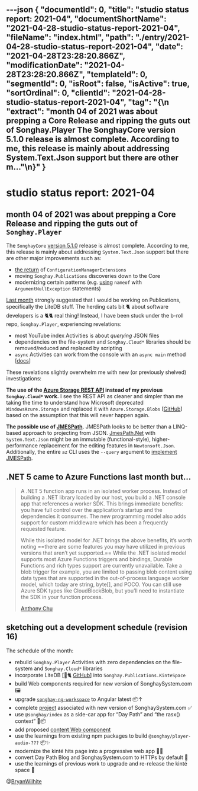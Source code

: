 ---json
{
  "documentId": 0,
  "title": "studio status report: 2021-04",
  "documentShortName": "2021-04-28-studio-status-report-2021-04",
  "fileName": "index.html",
  "path": "./entry/2021-04-28-studio-status-report-2021-04",
  "date": "2021-04-28T23:28:20.866Z",
  "modificationDate": "2021-04-28T23:28:20.866Z",
  "templateId": 0,
  "segmentId": 0,
  "isRoot": false,
  "isActive": true,
  "sortOrdinal": 0,
  "clientId": "2021-04-28-studio-status-report-2021-04",
  "tag": "{\n  \"extract\": \"month 04 of 2021 was about prepping a Core Release and ripping the guts out of Songhay.Player The SonghayCore version 5.1.0 release is almost complete. According to me, this release is mainly about addressing System.Text.Json support but there are other m…\"\n}"
}
---

# studio status report: 2021-04

## month 04 of 2021 was about prepping a Core Release and ripping the guts out of `Songhay.Player`

The `SonghayCore` [version 5.1.0](https://github.com/BryanWilhite/SonghayCore/projects/20) release is almost complete. According to me, this release is mainly about addressing `System.Text.Json` support but there are other major improvements such as:

- [the return](https://github.com/BryanWilhite/SonghayCore/issues/54) of `ConfigurationManagerExtensions`
- moving `Songhay.Publications` discoveries down to the Core
- modernizing certain patterns (e.g. [using](https://github.com/BryanWilhite/SonghayCore/issues/114) `nameof` with `ArgumentNullException` statements)

[Last month](http://songhayblog.azurewebsites.net/entry/2021-03-30-studio-status-report-2021-03) strongly suggested that I would be working on Publications, specifically the LiteDB stuff. The herding cats bit 🐈 about software developers is a 🐈🐈 real thing! Instead, I have been stuck under the b-roll repo, `Songhay.Player`, experiencing revelations:

- most YouTube index Activities is about *querying* JSON files
- dependencies on the file-system and `Songhay.Cloud*` libraries should be removed/reduced and replaced by scripting
- `async` Activities can work from the console with an `async main` method [[docs](https://docs.microsoft.com/en-us/dotnet/csharp/language-reference/proposals/csharp-7.1/async-main)]

These revelations slightly overwhelm me with new (or previously shelved) investigations:

**The use of the [Azure Storage REST API](https://docs.microsoft.com/en-us/rest/api/storageservices/) instead of my previous `Songhay.Cloud*` work.** I see the REST API as cleaner and simpler than me taking the time to understand how Microsoft deprecated `WindowsAzure.Storage` and replaced it with `Azure.Storage.Blobs` [[GitHub](https://github.com/Azure/azure-sdk-for-net/tree/master/sdk/storage/Azure.Storage.Blobs)] based on the assumption that this will never happen again.

**The possible use of [JMESPath](https://github.com/jdevillard/JmesPath.Net).** JMESPath looks to be better than a LINQ-based approach to projecting from JSON. [JmesPath.Net](https://github.com/jdevillard/JmesPath.Net) with `System.Text.Json` might be an immutable (functional-style), higher-performance replacement for the editing features in `Newtonsoft.Json`. Additionally, the entire `az` CLI uses the `--query` argument to [implement JMESPath](https://docs.microsoft.com/en-us/cli/azure/query-azure-cli).

## .NET 5 came to Azure Functions last month but…

>A .NET 5 function app runs in an isolated worker process. Instead of building a .NET library loaded by our host, you build a .NET console app that references a worker SDK. This brings immediate benefits: you have full control over the application’s startup and the dependencies it consumes. The new programming model also adds support for custom middleware which has been a frequently requested feature.
>
>While this isolated model for .NET brings the above benefits, it’s worth noting ==there are some features you may have utilized in previous versions that aren’t yet supported.== While the .NET isolated model supports most Azure Functions triggers and bindings, Durable Functions and rich types support are currently unavailable. Take a blob trigger for example, you are limited to passing blob content using data types that are supported in the out-of-process language worker model, which today are string, byte[], and POCO. You can still use Azure SDK types like CloudBlockBlob, but you’ll need to instantiate the SDK in your function process.
>
>[Anthony Chu](https://techcommunity.microsoft.com/t5/apps-on-azure/net-on-azure-functions-roadmap/ba-p/2197916)

## sketching out a development schedule (revision 16)

The schedule of the month:

- rebuild `Songhay.Player` Activities with zero dependencies on the file-system and `Songhay.Cloud*` libraries
- incorporate LiteDB [🐙🐈 [GitHub](https://github.com/mbdavid/litedb)] into `Songhay.Publications.KinteSpace`
- build Web components required for new version of SonghaySystem.com 🖼
- upgrade [`songhay-ng-workspace`](https://github.com/BryanWilhite/songhay-ng-workspace) to Angular latest 📦↑
- complete [project](https://github.com/BryanWilhite/songhay-dashboard/projects/1) associated with new version of SonghaySystem.com ✅
- use `@songhay/index` as a side-car app for “Day Path” and “the rasx() context” 🚛📦
- add proposed [content Web component](https://github.com/BryanWilhite/songhay-web-components/issues/10)
- use the learnings from existing npm packages to build `@songhay/player-audio-???` 📦✨
- modernize the kinté hits page into a progressive web app 💄✨
- convert Day Path Blog and SonghaySystem.com to HTTPs by default 🔐
- use the learnings of previous work to upgrade and re-release the kinté space 🚀

@[BryanWilhite](https://twitter.com/BryanWilhite)
